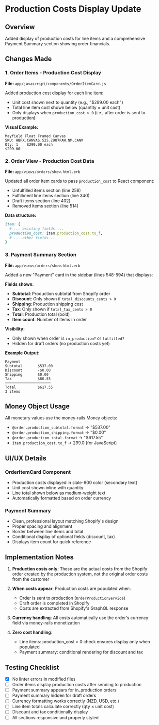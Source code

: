 # Production Costs Display Update

## Overview

Added display of production costs for line items and a comprehensive Payment Summary section showing order financials.

## Changes Made

### 1. Order Items - Production Cost Display

**File:** `app/javascript/components/OrderItemCard.js`

Added production cost display for each line item:

- Unit cost shown next to quantity (e.g., "$299.00 each")
- Total line item cost shown below (quantity × unit cost)
- Only displays when `production_cost > 0` (i.e., after order is sent to production)

**Visual Example:**

```
Mayfield Float Framed Canvas
SKU: HBFX.CANVAS.S25.2987RAW.NM.CANV
Qty: 1    $299.00 each
$299.00
```

### 2. Order View - Production Cost Data

**File:** `app/views/orders/show.html.erb`

Updated all order item cards to pass `production_cost` to React component:

- Unfulfilled items section (line 259)
- Fulfillment line items section (line 340)
- Draft items section (line 402)
- Removed items section (line 514)

**Data structure:**

```ruby
item: {
  # ... existing fields ...
  production_cost: item.production_cost.to_f,
  # ... other fields ...
}
```

### 3. Payment Summary Section

**File:** `app/views/orders/show.html.erb`

Added a new "Payment" card in the sidebar (lines 548-594) that displays:

**Fields shown:**

- **Subtotal**: Production subtotal from Shopify order
- **Discount**: Only shown if `total_discounts_cents > 0`
- **Shipping**: Production shipping cost
- **Tax**: Only shown if `total_tax_cents > 0`
- **Total**: Production total (bold)
- **Item count**: Number of items in order

**Visibility:**

- Only shown when order is `in_production?` or `fulfilled?`
- Hidden for draft orders (no production costs yet)

**Example Output:**

```
Payment
Subtotal       $537.00
Discount       -$0.00
Shipping       $0.00
Tax            $80.55
─────────────────────
Total          $617.55
3 items
```

## Money Object Usage

All monetary values use the money-rails Money objects:

- `@order.production_subtotal.format` → "$537.00"
- `@order.production_shipping.format` → "$0.00"
- `@order.production_total.format` → "$617.55"
- `item.production_cost.to_f` → 299.0 (for JavaScript)

## UI/UX Details

### OrderItemCard Component

- Production costs displayed in slate-600 color (secondary text)
- Unit cost shown inline with quantity
- Line total shown below as medium-weight text
- Automatically formatted based on order currency

### Payment Summary

- Clean, professional layout matching Shopify's design
- Proper spacing and alignment
- Border between line items and total
- Conditional display of optional fields (discount, tax)
- Displays item count for quick reference

## Implementation Notes

1. **Production costs only**: These are the actual costs from the Shopify order created by the production system, not the original order costs from the customer

2. **When costs appear**: Production costs are populated when:

   - Order is sent to production (`OrderProductionService`)
   - Draft order is completed in Shopify
   - Costs are extracted from Shopify's GraphQL response

3. **Currency handling**: All costs automatically use the order's currency field via money-rails monetization

4. **Zero cost handling**:
   - Line items: production_cost > 0 check ensures display only when populated
   - Payment summary: conditional rendering for discount and tax

## Testing Checklist

- [x] No linter errors in modified files
- [ ] Order items display production costs after sending to production
- [ ] Payment summary appears for in_production orders
- [ ] Payment summary hidden for draft orders
- [ ] Currency formatting works correctly (NZD, USD, etc.)
- [ ] Line item totals calculate correctly (qty × unit cost)
- [ ] Discount and tax conditionally display
- [ ] All sections responsive and properly styled
